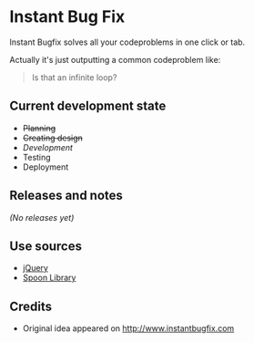 Instant Bug Fix
=========

Instant Bugfix solves all your codeproblems in one click or tab.

Actually it's just outputting a common codeproblem like:

> Is that an infinite loop?

Current development state
----

* ~~Planning~~
* ~~Creating design~~
* *Development*
* Testing
* Deployment

Releases and notes
----

*(No releases yet)*

Use sources
----
* [jQuery](http://www.jquery.com)
* [Spoon Library](http://www.spoon-library.com/)

Credits
----
* Original idea appeared on http://www.instantbugfix.com
